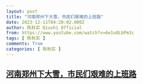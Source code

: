 ```yaml
---
layout: post
title: "河南郑州下大雪，市民们艰难的上班路"
date: 2023-12-11T04:20:02.000Z
author: 陈秋实 Qiushi Official
from: https://www.youtube.com/watch?v=6e1u0LbPm3c
tags: [ 陈秋实 ]
comments: True
categories: [ 陈秋实 ]
---
```

<!--1702268402000-->
[河南郑州下大雪，市民们艰难的上班路](https://www.youtube.com/watch?v=6e1u0LbPm3c)
------

<div>

</div>
